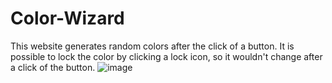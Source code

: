 # Color-Wizard
This website generates random colors after the click of a button. It is possible to lock the color by clicking a lock icon, so it wouldn't change after a click of the button.
![image](https://user-images.githubusercontent.com/30493969/134344300-cd5776b2-cb26-4285-bf24-3afbb97dc56e.png)
